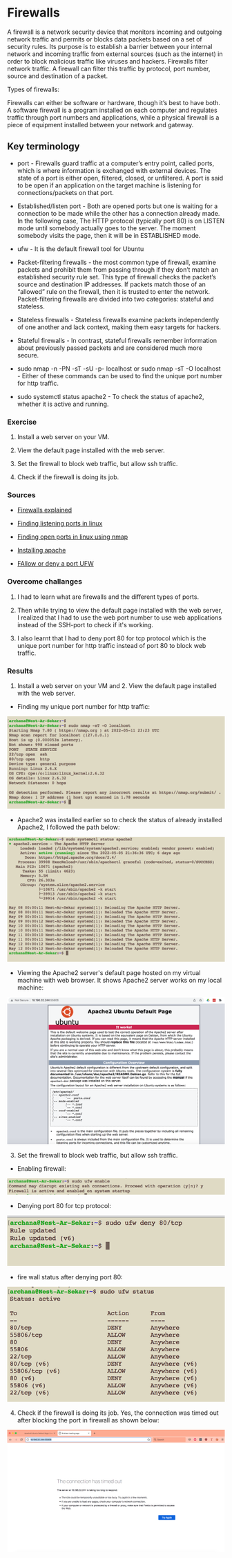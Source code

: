# Firewalls

A firewall is a network security device that monitors incoming and outgoing network traffic and permits or blocks data packets based on a set of security rules. Its purpose is to establish a barrier between your internal network and incoming traffic from external sources (such as the internet) in order to block malicious traffic like viruses and hackers. Firewalls filter network traffic. A firewall can filter this traffic by protocol, port number, source and destination of a packet.

Types of firewalls:

Firewalls can either be software or hardware, though it’s best to have both. A software firewall is a program installed on each computer and regulates traffic through port numbers and applications, while a physical firewall is a piece of equipment installed between your network and gateway.

## Key terminology

- port - Firewalls guard traffic at a computer’s entry point, called ports, which is where information is exchanged with external devices. The state of a port is either open, filtered, closed, or unfiltered. A port is said to be open if an application on the target machine is listening for connections/packets on that port.

- Established/listen port - Both are opened ports but one is waiting for a connection to be made while the other has a connection already made. In the following case, The HTTP protocol (typically port 80) is on LISTEN mode until somebody actually goes to the server. The moment somebody visits the page, then it will be in ESTABLISHED mode.

- ufw - It is the default firewall tool for Ubuntu 

- Packet-filtering firewalls - the most common type of firewall, examine packets and prohibit them from passing through if they don’t match an established security rule set. This type of firewall checks the packet’s source and destination IP addresses. If packets match those of an “allowed” rule on the firewall, then it is trusted to enter the network.
Packet-filtering firewalls are divided into two categories: stateful and stateless.

- Stateless firewalls - Stateless firewalls examine packets independently of one another and lack context, making them easy targets for hackers.

- Stateful firewalls - In contrast, stateful firewalls remember information about previously passed packets and are considered much more secure.

- sudo nmap -n -PN -sT -sU -p- localhost or sudo nmap -sT -O localhost - Either of these commands can be used to find the unique port number for http traffic.

- sudo systemctl status apache2 - To check the status of apache2, whether it is active and running.

### Exercise

1. Install a web server on your VM.

2. View the default page installed with the web server.

3. Set the firewall to block web traffic, but allow ssh traffic.

4. Check if the firewall is doing its job.
### Sources

- [Firewalls explained](https://www.forcepoint.com/cyber-edu/firewall)

- [Finding listening ports in linux](https://www.tecmint.com/find-listening-ports-linux/)

- [Finding open ports in linux using nmap](https://www.linuxandubuntu.com/home/what-are-ports-how-to-find-open-ports-in-linux)

- [Installing apache](https://ubuntu.com/tutorials/install-and-configure-apache#2-installing-apache)

- [FAllow or deny a port UFW](https://my.esecuredata.com/index.php?/knowledgebase/article/7/allow-or-deny-a-port-ufw-ubuntu)

### Overcome challanges

1. I had to learn what are firewalls and the different types of ports.

2. Then while trying to view the default page installed with the web server, I realized that I had to use the web port number to use web applications instead of the SSH-port to check if it's working.

3. I also learnt that I had to deny port 80 for tcp protocol which is the unique port number for http traffic instead of port 80 to block web traffic. 
### Results

1. Install a web server on your VM and 2. View the default page installed with the web server.

- Finding my unique port number for http traffic:

![SEC-02-Firewalls](../00_includes/SECURITIES/SEC-02/i1.png)

- Apache2 was installed earlier so to check the status of already installed Apache2, I followed the path below:

![SEC-02-Firewalls](../00_includes/SECURITIES/SEC-02/i2.png)

- Viewing the Apache2 server's default page hosted on my virtual machine with web browser. It shows Apache2 server works on my local machine:

![SEC-02-Firewalls](../00_includes/SECURITIES/SEC-02/i3.png)

3. Set the firewall to block web traffic, but allow ssh traffic.

- Enabling firewall:

![SEC-02-Firewalls](../00_includes/SECURITIES/SEC-02/i4.png)

- Denying port 80 for tcp protocol:

![SEC-02-Firewalls](../00_includes/SECURITIES/SEC-02/i5.png)

- fire wall status after denying port 80:

![SEC-02-Firewalls](../00_includes/SECURITIES/SEC-02/i6.png)

4. Check if the firewall is doing its job.
Yes, the connection was timed out after blocking the port in firewall as shown below:

![SEC-02-Firewalls](../00_includes/SECURITIES/SEC-02/i7.png)






